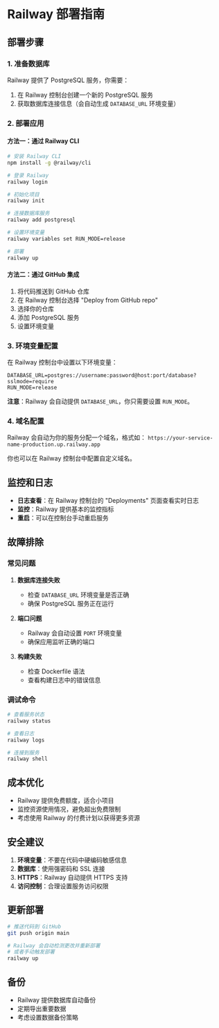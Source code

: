# Railway 部署指南

## 部署步骤

### 1. 准备数据库

Railway 提供了 PostgreSQL 服务，你需要：

1. 在 Railway 控制台创建一个新的 PostgreSQL 服务
2. 获取数据库连接信息（会自动生成 `DATABASE_URL` 环境变量）

### 2. 部署应用

#### 方法一：通过 Railway CLI

```bash
# 安装 Railway CLI
npm install -g @railway/cli

# 登录 Railway
railway login

# 初始化项目
railway init

# 连接数据库服务
railway add postgresql

# 设置环境变量
railway variables set RUN_MODE=release

# 部署
railway up
```

#### 方法二：通过 GitHub 集成

1. 将代码推送到 GitHub 仓库
2. 在 Railway 控制台选择 "Deploy from GitHub repo"
3. 选择你的仓库
4. 添加 PostgreSQL 服务
5. 设置环境变量

### 3. 环境变量配置

在 Railway 控制台中设置以下环境变量：

```
DATABASE_URL=postgres://username:password@host:port/database?sslmode=require
RUN_MODE=release
```

**注意**：Railway 会自动提供 `DATABASE_URL`，你只需要设置 `RUN_MODE`。

### 4. 域名配置

Railway 会自动为你的服务分配一个域名，格式如：
`https://your-service-name-production.up.railway.app`

你也可以在 Railway 控制台中配置自定义域名。

## 监控和日志

- **日志查看**：在 Railway 控制台的 "Deployments" 页面查看实时日志
- **监控**：Railway 提供基本的监控指标
- **重启**：可以在控制台手动重启服务

## 故障排除

### 常见问题

1. **数据库连接失败**
   - 检查 `DATABASE_URL` 环境变量是否正确
   - 确保 PostgreSQL 服务正在运行

2. **端口问题**
   - Railway 会自动设置 `PORT` 环境变量
   - 确保应用监听正确的端口

3. **构建失败**
   - 检查 Dockerfile 语法
   - 查看构建日志中的错误信息

### 调试命令

```bash
# 查看服务状态
railway status

# 查看日志
railway logs

# 连接到服务
railway shell
```

## 成本优化

- Railway 提供免费额度，适合小项目
- 监控资源使用情况，避免超出免费限制
- 考虑使用 Railway 的付费计划以获得更多资源

## 安全建议

1. **环境变量**：不要在代码中硬编码敏感信息
2. **数据库**：使用强密码和 SSL 连接
3. **HTTPS**：Railway 自动提供 HTTPS 支持
4. **访问控制**：合理设置服务访问权限

## 更新部署

```bash
# 推送代码到 GitHub
git push origin main

# Railway 会自动检测更改并重新部署
# 或者手动触发部署
railway up
```

## 备份

- Railway 提供数据库自动备份
- 定期导出重要数据
- 考虑设置数据备份策略

